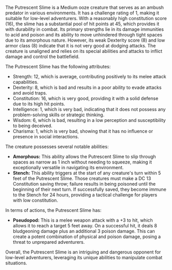 The Putrescent Slime is a Medium ooze creature that serves as an ambush predator in various environments. It has a challenge rating of 1, making it suitable for low-level adventurers. With a reasonably high constitution score (16), the slime has a substantial pool of hit points at 45, which provides it with durability in combat. Its primary strengths lie in its damage immunities to acid and poison and its ability to move unhindered through tight spaces due to its amorphous nature. However, its weak Dexterity score (8) and low armor class (8) indicate that it is not very good at dodging attacks. The creature is unaligned and relies on its special abilities and attacks to inflict damage and control the battlefield.

The Putrescent Slime has the following attributes: 
- Strength: 12, which is average, contributing positively to its melee attack capabilities.
- Dexterity: 8, which is bad and results in a poor ability to evade attacks and avoid traps.
- Constitution: 16, which is very good, providing it with a solid defense due to its high hit points.
- Intelligence: 1, which is very bad, indicating that it does not possess any problem-solving skills or strategic thinking.
- Wisdom: 6, which is bad, resulting in a low perception and susceptibility to being deceived.
- Charisma: 1, which is very bad, showing that it has no influence or presence in social interactions.

The creature possesses several notable abilities:
- **Amorphous:** This ability allows the Putrescent Slime to slip through spaces as narrow as 1 inch without needing to squeeze, making it exceptionally versatile in navigating its environment.
- **Stench:** This ability triggers at the start of any creature's turn within 5 feet of the Putrescent Slime. Those creatures must make a DC 13 Constitution saving throw; failure results in being poisoned until the beginning of their next turn. If successfully saved, they become immune to the Stench for 24 hours, providing a tactical challenge for players with low constitution.

In terms of actions, the Putrescent Slime has:
- **Pseudopod:** This is a melee weapon attack with a +3 to hit, which allows it to reach a target 5 feet away. On a successful hit, it deals 8 bludgeoning damage plus an additional 3 poison damage. This can create a potent combination of physical and poison damage, posing a threat to unprepared adventurers.

Overall, the Putrescent Slime is an intriguing and dangerous opponent for low-level adventurers, leveraging its unique abilities to manipulate combat situations.